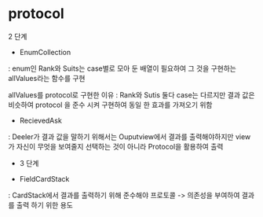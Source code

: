# protocol

2 단계

- EnumCollection 

: enum인 Rank와 Suits는 case별로 모아 둔 배열이 필요하여 그 것을 구현하는 allValues라는 함수를 구현

allValues를 protocol로 구현한 이유 : Rank와 Sutis 둘다 case는 다르지만 결과 값은 비슷하여 protocol 을 준수 시켜 구현하여 동일 한 효과를 가져오기 위함

- RecievedAsk 

: Deeler가 결과 값을 말하기 위해서는 Ouputview에서 결과를 출력해야하지만 view가 자신이 무엇을 보여줄지 선택하는 것이 아니라 Protocol을 활용하여 출력


- 3 단계 

- FieldCardStack 

: CardStack에서 결과를 출력하기 위해 준수해야 프로토콜 -> 의존성을 부여하여 결과를 출력 하기 위한 용도
